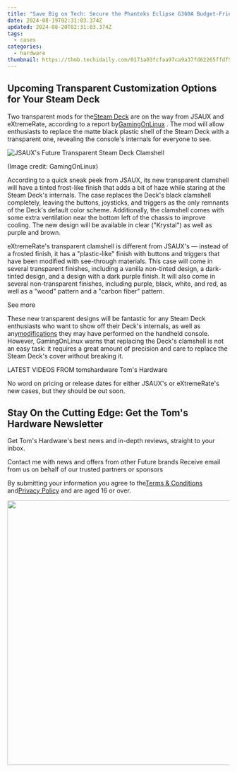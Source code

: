 ```yaml
---
title: "Save Big on Tech: Secure the Phanteks Eclipse G360A Budget-Friendly PC Case for Only $59 – The Best Pick in Our Review"
date: 2024-08-19T02:31:03.374Z
updated: 2024-08-20T02:31:03.374Z
tags:
  - cases
categories:
  - hardware
thumbnail: https://thmb.techidaily.com/0171a03fcfaa97ca9a37fd62265ffdf540832c9ac080e870fc5542fba83032d5.jpg
---
```


## Upcoming Transparent Customization Options for Your Steam Deck

Two transparent mods for the[Steam Deck](https://tools.techidaily.com) are on the way from JSAUX and eXtremeRate, according to a report by[GamingOnLinux](https://www.gamingonlinux.com/2023/06/a-fully-transparent-steam-deck-mod-seems-close-to-reality/) . The mod will allow enthusiasts to replace the matte black plastic shell of the Steam Deck with a transparent one, revealing the console's internals for everyone to see.

![JSAUX's Future Transparent Steam Deck Clamshell](https://cdn.mos.cms.futurecdn.net/QRYbdVxyQW9j5JhHvnweNH-320-80.jpg)

 (Image credit: GamingOnLinux)

 According to a quick sneak peek from JSAUX, its new transparent clamshell will have a tinted frost-like finish that adds a bit of haze while staring at the Steam Deck's internals. The case replaces the Deck's black clamshell completely, leaving the buttons, joysticks, and triggers as the only remnants of the Deck's default color scheme. Additionally, the clamshell comes with some extra ventilation near the bottom left of the chassis to improve cooling. The new design will be available in clear ("Krystal") as well as purple and brown.

 eXtremeRate's transparent clamshell is different from JSAUX's — instead of a frosted finish, it has a "plastic-like" finish with buttons and triggers that have been modified with see-through materials. This case will come in several transparent finishes, including a vanilla non-tinted design, a dark-tinted design, and a design with a dark purple finish. It will also come in several non-transparent finishes, including purple, black, white, and red, as well as a "wood" pattern and a "carbon fiber" pattern.

 See more

 These new transparent designs will be fantastic for any Steam Deck enthusiasts who want to show off their Deck's internals, as well as any[modifications](https://tools.techidaily.com) they may have performed on the handheld console. However, GamingOnLinux warns that replacing the Deck's clamshell is not an easy task: it requires a great amount of precision and care to replace the Steam Deck's cover without breaking it.

 LATEST VIDEOS FROM tomshardware Tom's Hardware

 No word on pricing or release dates for either JSAUX's or eXtremeRate's new cases, but they should be out soon.

## Stay On the Cutting Edge: Get the Tom's Hardware Newsletter

 Get Tom's Hardware's best news and in-depth reviews, straight to your inbox.

 Contact me with news and offers from other Future brands  Receive email from us on behalf of our trusted partners or sponsors

 By submitting your information you agree to the[Terms & Conditions](https://futureplc.com/terms-conditions/) and[Privacy Policy](https://futureplc.com/privacy-policy/) and are aged 16 or over.

<ins class="adsbygoogle"
     style="display:block"
     data-ad-format="autorelaxed"
     data-ad-client="ca-pub-7571918770474297"
     data-ad-slot="1223367746"></ins>



<ins class="adsbygoogle"
     style="display:block"
     data-ad-client="ca-pub-7571918770474297"
     data-ad-slot="8358498916"
     data-ad-format="auto"
     data-full-width-responsive="true"></ins>



<!-- affiliate ads begin -->
<a href="https://appsumo.8odi.net/c/5597632/2068407/7443" target="_top" id="2068407"><img src="//a.impactradius-go.com/display-ad/7443-2068407" border="0" alt="" width="1200" height="600"/></a><img height="0" width="0" src="https://appsumo.8odi.net/i/5597632/2068407/7443" style="position:absolute;visibility:hidden;" border="0" />
<!-- affiliate ads end -->